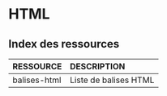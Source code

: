 # HTML

## Index des ressources

|RESSOURCE|DESCRIPTION|
|:--|:--|
|balises-html|Liste de balises HTML|
